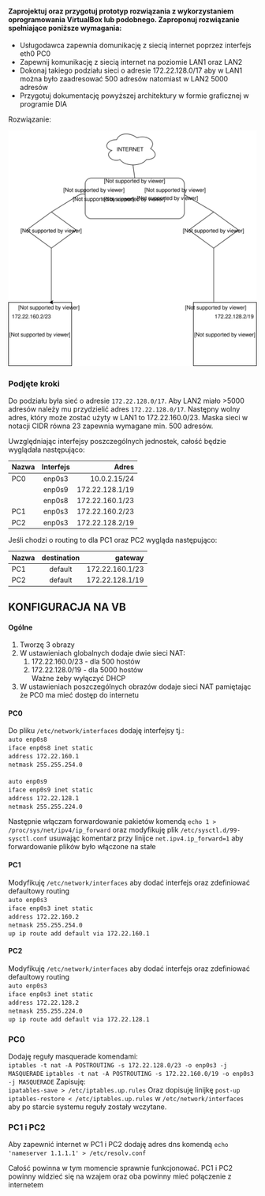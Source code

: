 #### Zaprojektuj oraz przygotuj prototyp rozwiązania z wykorzystaniem oprogramowania VirtualBox lub podobnego. Zaproponuj rozwiązanie spełniające poniższe wymagania:
- Usługodawca zapewnia domunikację z siecią internet poprzez interfejs eth0 PC0
- Zapewnij komunikację z siecią internet na poziomie LAN1 oraz LAN2
- Dokonaj takiego podziału sieci o adresie 172.22.128.0/17 aby w LAN1 można było zaadresować 500 adresów natomiast w LAN2 5000 adresów
- Przygotuj dokumentację powyższej architektury w formie graficznej w programie DIA

Rozwiązanie:

![diagram 1](diag8.svg)

### Podjęte kroki
Do podziału była sieć o adresie ``172.22.128.0/17``. Aby LAN2 miało >5000 adresów należy mu przydzielić adres ``172.22.128.0/17``.
Następny wolny adres, który może zostać użyty w LAN1 to 172.22.160.0/23. Maska sieci w notacji CIDR równa 23 zapewnia wymagane min. 500 adresów.

Uwzględniając interfejsy poszczególnych jednostek, całość będzie wyglądała następująco: 

| Nazwa | Interfejs           | Adres |
| ------------- |:-------------:| -----:|
| PC0      | enp0s3 | 10.0.2.15/24 |
|       | enp0s9 | 172.22.128.1/19 |
|       | enp0s8 | 172.22.160.1/23 |
| PC1 | enp0s3 | 172.22.160.2/23 |
| PC2 | enp0s3 | 172.22.128.2/19 |


Jeśli chodzi o routing to dla PC1 oraz PC2 wygląda następująco:

| Nazwa | destination  | gateway |
| ------------- |:-------------:| -----:|
| PC1 | default | 172.22.160.1/23 |
| PC2 | default | 172.22.128.1/19 |

## KONFIGURACJA NA VB
#### Ogólne
1. Tworzę 3 obrazy	
2. W ustawieniach globalnych dodaje dwie sieci NAT:	
      1) 172.22.160.0/23 - dla 500 hostów	
      2) 172.22.128.0/19 - dla 5000 hostów	
      Ważne żeby wyłączyć DHCP	
3. W ustawieniach poszczególnych obrazów dodaje sieci NAT pamiętając że PC0 ma mieć dostęp do internetu	

#### PC0
Do pliku ``/etc/network/interfaces`` dodaję interfejsy tj.: <br>
``auto enp0s8`` <br>
``iface enp0s8 inet static`` <br>
``address 172.22.160.1`` <br>
``netmask 255.255.254.0`` <br>
 <br>
``auto enp0s9`` <br>
``iface enp0s9 inet static`` <br>
``address 172.22.128.1`` <br>
``netmask 255.255.224.0`` <br>

Następnie włączam forwardowanie pakietów komendą ``echo 1 > /proc/sys/net/ipv4/ip_forward``
oraz modyfikuję plik ``/etc/sysctl.d/99-sysctl.conf`` usuwając komentarz przy linijce ``net.ipv4.ip_forward=1`` aby forwardowanie plików 
było włączone na stałe

#### PC1
Modyfikuję ``/etc/network/interfaces`` aby dodać interfejs oraz zdefiniować defaultowy routing <br>
``auto enp0s3`` <br>
``iface enp0s3 inet static`` <br>
``address 172.22.160.2`` <br>
``netmask 255.255.254.0`` <br>
``up ip route add default via 172.22.160.1`` <br>

#### PC2
Modyfikuję ``/etc/network/interfaces`` aby dodać interfejs oraz zdefiniować defaultowy routing <br>
``auto enp0s3`` <br>
``iface enp0s3 inet static`` <br>
``address 172.22.128.2`` <br>
``netmask 255.255.224.0`` <br>
``up ip route add default via 172.22.128.1`` <br>

### PC0
Dodaję reguły masquerade komendami: <br>
``iptables -t nat -A POSTROUTING -s 172.22.128.0/23 -o enp0s3 -j MASQUERADE``
``iptables -t nat -A POSTROUTING -s 172.22.160.0/19 -o enp0s3 -j MASQUERADE``
Zapisuję: <br>
``ipatables-save > /etc/iptables.up.rules``
Oraz dopisuję linijkę ``post-up iptables-restore < /etc/iptables.up.rules`` w ``/etc/network/interfaces`` aby po starcie systemu
reguły zostały wczytane.

### PC1 i PC2
Aby zapewnić internet w PC1 i PC2 dodaję adres dns komendą
``echo 'nameserver 1.1.1.1' > /etc/resolv.conf``

Całość powinna w tym momencie sprawnie funkcjonować. PC1 i PC2 powinny widzieć się na wzajem oraz oba powinny mieć połączenie z internetem

